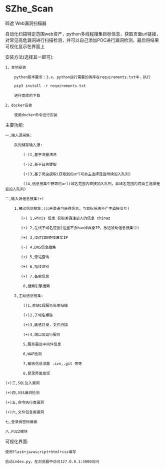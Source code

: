 # SZhe_Scan
碎遮 Web漏洞扫描器

自动化扫描特定范围web资产，python多线程搜集目标信息，获取页面url链接，对常见高危漏洞进行扫描检测，并可以自己添加POC进行漏洞检测，最后将结果可视化显示在界面上

安装方法(选择其一即可):

    1，本地安装

        python版本要求：3.x，python运行需要的类库在requirements.txt中，执行

        pip3 install -r requirements.txt

        进行类库的下载

    2，docker安装

        使用docker命令进行安装

主要功能:

    一,输入源采集:

        队列储存输入源:

            (-)1,基于流量清洗

            (-)2,基于日志提取

            (+)3,基于爬虫提取(获取到的url可自主选择是否继续加入队列)

            ()4,信息搜集中获取的url(域名范围内直接加入队列，非域名范围内可自主选择是否加入队列)

    二,输入源信息搜集(+)

        1,被动信息搜集:(公开渠道可获得信息，与目标系统不产生直接交互)

           (+) 1,whois 信息 获取关键注册人的信息 chinaz

           (+) 2,在线子域名挖掘(这里不会ban掉自身IP，放进被动信息搜集中)

           (+) 3,绕过CDN查找真实IP

           (-) 4,DNS信息搜集

           (+) 5,旁站查询

           (+) 6,指纹识别

           (+) 7,备案信息

            8,搜索引擎搜索

        2,主动信息搜集:

            ()1,旁站C段服务简单扫描

            (+)2,子域名爆破

            (+)3,敏感目录，文件扫描

            (+)4,端口及运行服务

            5,服务器及中间件信息

            6,WAF检测

            7,敏感信息泄露 .svn,.git 等等

            8,登录界面发现

    (+)三,SQL注入漏洞

    (+)四,XSS漏洞检测

    (+)五,命令执行类漏洞

    (+)六,文件包含类漏洞

    七,登录弱密码爆破

    八,FUZZ模块


可视化界面:

    使用flask+javascript+html+css编写

    启动index.py，在浏览器中访问127.0.0.1:5000访问